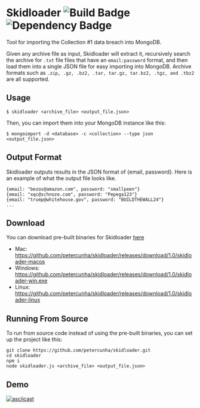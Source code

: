 # Skidloader ![Build Badge](https://img.shields.io/badge/build-passing-success.svg) ![Dependency Badge](https://img.shields.io/badge/dependencies-up%20to%20date-success.svg)
Tool for importing the Collection #1 data breach into MongoDB. 

Given any archive file as input, Skidloader will extract it, recursively search the archive for `.txt` file files that have an `email:password` format, and then load them into a single JSON file for easy importing into MongoDB. Archive formats such as `.zip, .gz, .bz2, .tar, tar.gz, tar.bz2, .tgz, and .tbz2` are all supported.


## Usage
`$ skidloader <archive_file> <output_file.json>`

Then, you can import them into your MongoDB instance like this:

`$ mongoimport -d <database> -c <collection> --type json <output_file.json>`


## Output Format
Skidloader outputs results in the JSON format of {email, password}. Here is an example of what the output file looks like.
```
{email: "bezos@amazon.com", password: "smallpeen"}
{email: "xqc@schnoze.com", password: "Pepega123"}
{email: "trump@whitehouse.gov", password: "BUILDTHEWALL24"}
...
```


## Download
You can download pre-built binaries for Skidloader [here](https://github.com/petercunha/skidloader/releases)

- Mac: https://github.com/petercunha/skidloader/releases/download/1.0/skidloader-macos
- Windows: https://github.com/petercunha/skidloader/releases/download/1.0/skidloader-win.exe
- Linux: https://github.com/petercunha/skidloader/releases/download/1.0/skidloader-linux


## Running From Source
To run from source code instead of using the pre-built binaries, you can set up the project like this:

```
git clone https://github.com/petercunha/skidloader.git
cd skidloader
npm i
node skidloader.js <archive_file> <output_file.json>
```


## Demo
[![asciicast](https://asciinema.org/a/238918.svg)](https://asciinema.org/a/238918)
